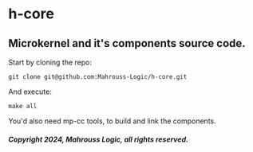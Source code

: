 # h-core

## Microkernel and it's components source code.

Start by cloning the repo:

```
git clone git@github.com:Mahrouss-Logic/h-core.git
```

And execute:

```
make all
```

You'd also need mp-cc tools, to build and link the components.

##### Copyright 2024, Mahrouss Logic, all rights reserved.